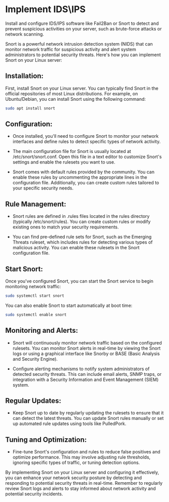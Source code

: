 # Implement IDS\IPS
Install and configure IDS/IPS software like Fail2Ban or Snort to detect and prevent suspicious activities on your server, such as brute-force attacks or network scanning.

Snort is a powerful network intrusion detection system (NIDS) that can monitor network traffic for suspicious activity and alert system administrators to potential security threats. Here's how you can implement Snort on your Linux server:

## Installation:

First, install Snort on your Linux server. You can typically find Snort in the official repositories of most Linux distributions. For example, on Ubuntu/Debian, you can install Snort using the following command:
```bash
sudo apt install snort
```
## Configuration:

- Once installed, you'll need to configure Snort to monitor your network interfaces and define rules to detect specific types of network activity.

- The main configuration file for Snort is usually located at /etc/snort/snort.conf. Open this file in a text editor to customize Snort's settings and enable the rulesets you want to use.

- Snort comes with default rules provided by the community. You can enable these rules by uncommenting the appropriate lines in the configuration file. Additionally, you can create custom rules tailored to your specific security needs.

## Rule Management:
- Snort rules are defined in .rules files located in the rules directory (typically /etc/snort/rules). You can create custom rules or modify existing ones to match your security requirements.

- You can find pre-defined rule sets for Snort, such as the Emerging Threats ruleset, which includes rules for detecting various types of malicious activity. You can enable these rulesets in the Snort configuration file.

## Start Snort:
Once you've configured Snort, you can start the Snort service to begin monitoring network traffic:
```bash
sudo systemctl start snort
```

You can also enable Snort to start automatically at boot time:
```bash
sudo systemctl enable snort
```

## Monitoring and Alerts:
- Snort will continuously monitor network traffic based on the configured rulesets. You can monitor Snort alerts in real-time by viewing the Snort logs or using a graphical interface like Snorby or BASE (Basic Analysis and Security Engine).

- Configure alerting mechanisms to notify system administrators of detected security threats. This can include email alerts, SNMP traps, or integration with a Security Information and Event Management (SIEM) system.

## Regular Updates:
- Keep Snort up to date by regularly updating the rulesets to ensure that it can detect the latest threats. You can update Snort rules manually or set up automated rule updates using tools like PulledPork.

## Tuning and Optimization:

- Fine-tune Snort's configuration and rules to reduce false positives and optimize performance. This may involve adjusting rule thresholds, ignoring specific types of traffic, or tuning detection options.

By implementing Snort on your Linux server and configuring it effectively, you can enhance your network security posture by detecting and responding to potential security threats in real-time. Remember to regularly review Snort logs and alerts to stay informed about network activity and potential security incidents.
























